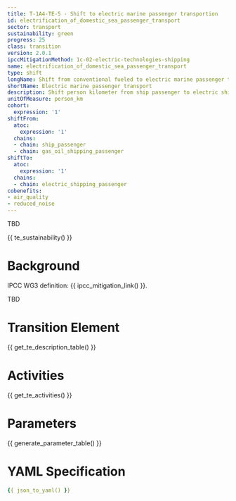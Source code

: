 ```yaml
---
title: T-1A4-TE-5 - Shift to electric marine passenger transportion
id: electrification_of_domestic_sea_passenger_transport
sector: transport
sustainability: green
progress: 25
class: transition
version: 2.0.1
ipccMitigationMethod: 1c-02-electric-technologies-shipping
name: electrification_of_domestic_sea_passenger_transport
type: shift
longName: Shift from conventional fueled to electric marine passenger transport.
shortName: Electric marine passenger transport
description: Shift person kilometer from ship passenger to electric shipping passenger in person kilometer to fulfill the need of mobility
unitOfMeasure: person_km
cohort:
  expression: '1'
shiftFrom:
  atoc:
    expression: '1'
  chains:
  - chain: ship_passenger
  - chain: gas_oil_shipping_passenger
shiftTo:
  atoc:
    expression: '1'
  chains:
  - chain: electric_shipping_passenger
cobenefits:
- air_quality
- reduced_noise
---
```

TBD

{{ te_sustainability() }}

# Background

IPCC WG3 definition: {{ ipcc_mitigation_link() }}.

TBD



# Transition Element

{{ get_te_description_table() }}


# Activities

{{ get_te_activities() }}


# Parameters

{{ generate_parameter_table() }}


# YAML Specification

```yaml
{{ json_to_yaml() }}
```
